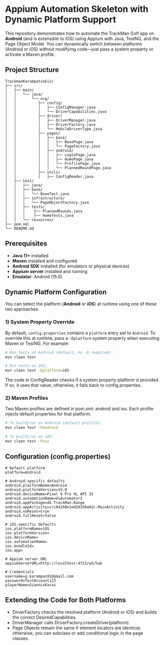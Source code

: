 # Appium Automation Skeleton with Dynamic Platform Support

This repository demonstrates how to automate the TrackMan Golf app on **Android** (and is extensible to iOS) using Appium with Java, TestNG, and the Page Object Model. You can dynamically switch between platforms (Android or iOS) without modifying code––just pass a system property or activate a Maven profile.

## Project Structure

```
TrackmanKarampatzakis/
├── src/
│   ├── main/
│   │   └── java/
│   │       └── org/
│   │          ├── config/
│   │          │   ├── ConfigManager.java
│   │          │   └── DriverCapabilities.java
│   │          ├── driver/
│   │          │   ├── DriverManager.java
│   │          │   ├── DriverFactory.java
│   │          │   └── MobileDriverType.java
│   │          ├── pages/
│   │          │   ├── base/
│   │          │   │   ├── BasePage.java
│   │          │   │   └── PageFactory.java
│   │          │   ├── android/
│   │          │   │   ├── LoginPage.java
│   │          │   │   ├── HomePage.java
│   │          │   │   └── ProfilePage.java
│   │          │   │   └── PlannedRoundPage.java
│   │          ├── utils/
│   │          │   ├── ConfigReader.java
│   ├── test/
│   │   ├── java/
│   │   ├── base/
│   │   │   └── BaseTest.java
│   │   ├── infrastructure/
│   │   │   └── PageObjectFactory.java
│   │   ├── tests/
│   │   │    ├── PlannedRounds.java
│   │   │    ├── HomeTests.java
│   │   └── resources/
├── pom.xml
└── README.md
```

## Prerequisites

- **Java 11+** installed
- **Maven** installed and configured
- **Android SDK** installed (for emulators or physical devices)
- **Appium server** installed and running
- **Emulator**: Android (15.0)

## Dynamic Platform Configuration

You can select the platform (**Android** or **iOS**) at runtime using one of these two approaches:

### 1) System Property Override

By default, `config.properties` contains a `platform` entry set to `Android`. To override this at runtime, pass a `-Dplatform` system property when executing Maven or TestNG. For example:

```bash
# Run tests on Android (default, no -D required):
mvn clean test

# Run tests on iOS:
mvn clean test -Dplatform=iOS
```
The code in ConfigReader checks if a system property platform is provided. If so, it uses that value; otherwise, it falls back to config.properties.

### 2) Maven Profiles

Two Maven profiles are defined in pom.xml: android and ios. Each profile injects default properties for that platform.

```bash
# To build/run on Android (default profile):
mvn clean test -Pandroid

# To build/run on iOS:
mvn clean test -Pios
```

## Configuration (config.properties)
```
# Default platform
platform=Android

# Android-specific defaults
android.platformName=Android
android.platformVersion=15.0
android.deviceName=Pixel 9 Pro XL API 35
android.automationName=UiAutomator2
android.appPackage=dk.TrackMan.Range
android.appActivity=crc64268e1ed28150a02c.MainActivity
android.noReset=true
android.fullReset=false

# iOS-specific defaults
ios.platformName=iOS
ios.platformVersion=
ios.deviceName=
ios.automationName=
ios.bundleId=
ios.app=

# Appium server URL
appiumServerURL=http://localhost:4723/wd/hub

# Credentials
username=g.karampas91@gmail.com
password=TestAccount123
playerName=GiannisKaras
```

## Extending the Code for Both Platforms
* DriverFactory checks the resolved platform (Android or iOS) and builds the correct DesiredCapabilities.
* DriverManager calls DriverFactory.createDriver(platform).
* Page Objects remain the same if element locators are identical; otherwise, you can subclass or add conditional logic in the page classes.